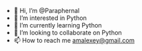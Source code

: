 - 👋 Hi, I’m @Paraphernal
- 👀 I’m interested in Python
- 🌱 I’m currently learning Python
- 💞️ I’m looking to collaborate on Python
- 📫 How to reach me amalexey@gmail.com

<!---
Paraphernal/Paraphernal is a ✨ special ✨ repository because its `README.md` (this file) appears on your GitHub profile.
You can click the Preview link to take a look at your changes.
--->

